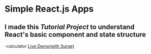 # Simple React.js Apps
## I made this *Tutorial Project* to understand React's basic component and state structure
  -calculator   [Live Demo(with Surge)](http://calculate-things.surge.sh/)
